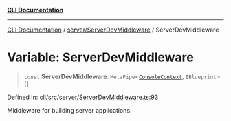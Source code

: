 [**CLI Documentation**](../../../README.md)

***

[CLI Documentation](../../../README.md) / [server/ServerDevMiddleware](../README.md) / ServerDevMiddleware

# Variable: ServerDevMiddleware

> `const` **ServerDevMiddleware**: `MetaPipe`\<[`ConsoleContext`](../../../declarations/interfaces/ConsoleContext.md), `IBlueprint`\>[]

Defined in: [cli/src/server/ServerDevMiddleware.ts:93](https://github.com/stonemjs/cli/blob/ae332002b2560de84ae3a35accc1d91282bd1543/src/server/ServerDevMiddleware.ts#L93)

Middleware for building server applications.
